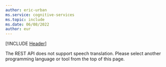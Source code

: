 ```yaml
---
author: eric-urban
ms.service: cognitive-services
ms.topic: include
ms.date: 06/08/2022
author: eur
---
```


[!INCLUDE [Header](../../common/rest.md)]

The REST API does not support speech translation. Please select another programming language or tool from the top of this page. 
